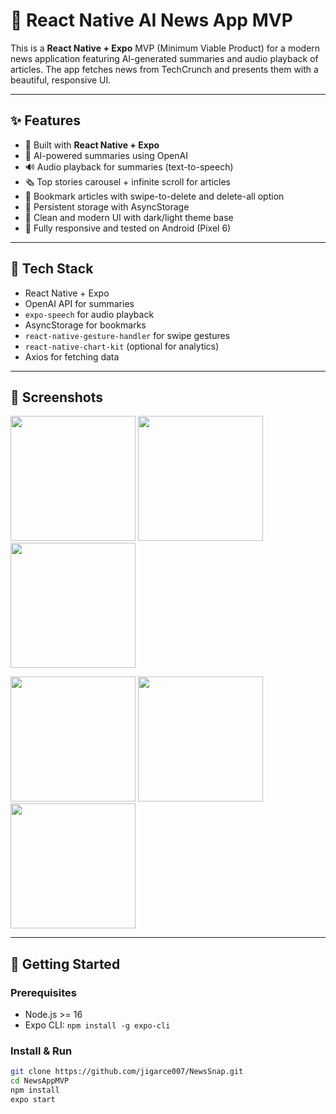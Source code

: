 # 📰 React Native AI News App MVP

This is a **React Native + Expo** MVP (Minimum Viable Product) for a modern news application featuring AI-generated summaries and audio playback of articles. The app fetches news from TechCrunch and presents them with a beautiful, responsive UI.

---

## ✨ Features

- 📱 Built with **React Native + Expo**
- 🧠 AI-powered summaries using OpenAI
- 🔊 Audio playback for summaries (text-to-speech)
- 🗞️ Top stories carousel + infinite scroll for articles
- 🔖 Bookmark articles with swipe-to-delete and delete-all option
- 💾 Persistent storage with AsyncStorage
- 🎨 Clean and modern UI with dark/light theme base
- 📍 Fully responsive and tested on Android (Pixel 6)

---

## 🔧 Tech Stack

- React Native + Expo
- OpenAI API for summaries
- `expo-speech` for audio playback
- AsyncStorage for bookmarks
- `react-native-gesture-handler` for swipe gestures
- `react-native-chart-kit` (optional for analytics)
- Axios for fetching data

---
## 📸 Screenshots


<p float="left">
   <img src="https://github.com/user-attachments/assets/216cc580-3a93-44c9-92c6-09deab90ca42" width="200" />
  <img src="https://github.com/user-attachments/assets/7a90e478-d23a-4d1b-abe3-0885d44e401f" width="200" />
  <img src="https://github.com/user-attachments/assets/e66fa7eb-c38b-4a57-ba20-bc22c5405bf1" width="200" />
 
</p>
<p float="left">
  <img src="https://github.com/user-attachments/assets/07fc8fb5-7da2-4d9f-a9cb-5a89141b26b9" width="200" />
  <img src="https://github.com/user-attachments/assets/0c26e774-502d-41a1-a285-0ef0c51a86c1" width="200" />
  <img src="https://github.com/user-attachments/assets/58788329-7ca5-4ebb-afcf-33bf3e44cda5" width="200" />
  
</p>

---

## 🚀 Getting Started

### Prerequisites

- Node.js >= 16
- Expo CLI: `npm install -g expo-cli`

### Install & Run

```bash
git clone https://github.com/jigarce007/NewsSnap.git
cd NewsAppMVP
npm install
expo start
